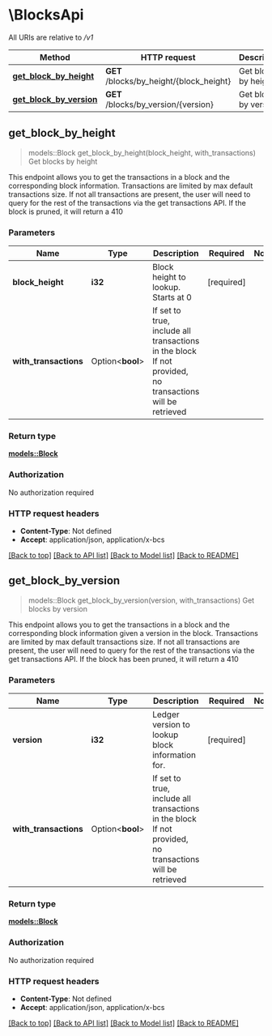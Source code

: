 # \BlocksApi

All URIs are relative to */v1*

Method | HTTP request | Description
------------- | ------------- | -------------
[**get_block_by_height**](BlocksApi.md#get_block_by_height) | **GET** /blocks/by_height/{block_height} | Get blocks by height
[**get_block_by_version**](BlocksApi.md#get_block_by_version) | **GET** /blocks/by_version/{version} | Get blocks by version



## get_block_by_height

> models::Block get_block_by_height(block_height, with_transactions)
Get blocks by height

This endpoint allows you to get the transactions in a block and the corresponding block information.  Transactions are limited by max default transactions size.  If not all transactions are present, the user will need to query for the rest of the transactions via the get transactions API.  If the block is pruned, it will return a 410

### Parameters


Name | Type | Description  | Required | Notes
------------- | ------------- | ------------- | ------------- | -------------
**block_height** | **i32** | Block height to lookup.  Starts at 0 | [required] |
**with_transactions** | Option<**bool**> | If set to true, include all transactions in the block  If not provided, no transactions will be retrieved |  |

### Return type

[**models::Block**](Block.md)

### Authorization

No authorization required

### HTTP request headers

- **Content-Type**: Not defined
- **Accept**: application/json, application/x-bcs

[[Back to top]](#) [[Back to API list]](../README.md#documentation-for-api-endpoints) [[Back to Model list]](../README.md#documentation-for-models) [[Back to README]](../README.md)


## get_block_by_version

> models::Block get_block_by_version(version, with_transactions)
Get blocks by version

This endpoint allows you to get the transactions in a block and the corresponding block information given a version in the block.  Transactions are limited by max default transactions size.  If not all transactions are present, the user will need to query for the rest of the transactions via the get transactions API.  If the block has been pruned, it will return a 410

### Parameters


Name | Type | Description  | Required | Notes
------------- | ------------- | ------------- | ------------- | -------------
**version** | **i32** | Ledger version to lookup block information for. | [required] |
**with_transactions** | Option<**bool**> | If set to true, include all transactions in the block  If not provided, no transactions will be retrieved |  |

### Return type

[**models::Block**](Block.md)

### Authorization

No authorization required

### HTTP request headers

- **Content-Type**: Not defined
- **Accept**: application/json, application/x-bcs

[[Back to top]](#) [[Back to API list]](../README.md#documentation-for-api-endpoints) [[Back to Model list]](../README.md#documentation-for-models) [[Back to README]](../README.md)

